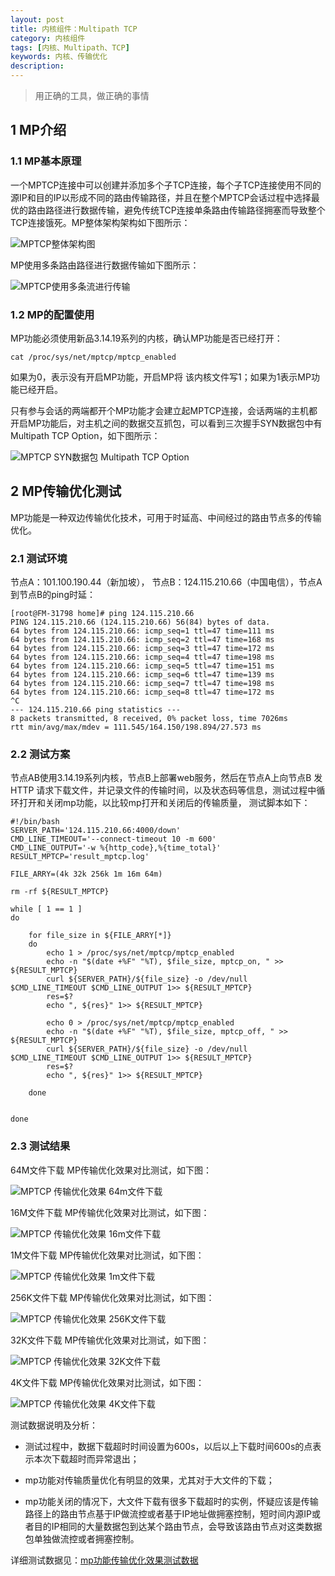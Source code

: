 ```yaml
---
layout: post
title: 内核组件：Multipath TCP
category: 内核组件
tags: [内核、Multipath、TCP]
keywords: 内核、传输优化
description:
---
```



> 用正确的工具，做正确的事情

## 1 MP介绍

### 1.1 MP基本原理

一个MPTCP连接中可以创建并添加多个子TCP连接，每个子TCP连接使用不同的源IP和目的IP以形成不同的路由传输路径，并且在整个MPTCP会话过程中选择最优的路由路径进行数据传输，避免传统TCP连接单条路由传输路径拥塞而导致整个TCP连接饿死。MP整体架构架构如下图所示：

![MPTCP整体架构图](http://7u2rbh.com1.z0.glb.clouddn.com/paasch1.png)

MP使用多条路由路径进行数据传输如下图所示：

![MPTCP使用多条流进行传输](http://7u2rbh.com1.z0.glb.clouddn.com/paasch4.png)

### 1.2 MP的配置使用

MP功能必须使用新品3.14.19系列的内核，确认MP功能是否已经打开：

	cat /proc/sys/net/mptcp/mptcp_enabled

如果为0，表示没有开启MP功能，开启MP将 该内核文件写1；如果为1表示MP功能已经开启。

只有参与会话的两端都开个MP功能才会建立起MPTCP连接，会话两端的主机都开启MP功能后，对主机之间的数据交互抓包，可以看到三次握手SYN数据包中有Multipath TCP Option，如下图所示：

![MPTCP SYN数据包 Multipath TCP Option](http://7u2rbh.com1.z0.glb.clouddn.com/multipath-syn.png)

	
## 2 MP传输优化测试

MP功能是一种双边传输优化技术，可用于时延高、中间经过的路由节点多的传输优化。

### 2.1 测试环境
	
节点A：101.100.190.44（新加坡）， 节点B：124.115.210.66（中国电信），节点A到节点B的ping时延：

	[root@FM-31798 home]# ping 124.115.210.66
	PING 124.115.210.66 (124.115.210.66) 56(84) bytes of data.	
	64 bytes from 124.115.210.66: icmp_seq=1 ttl=47 time=111 ms
	64 bytes from 124.115.210.66: icmp_seq=2 ttl=47 time=168 ms
	64 bytes from 124.115.210.66: icmp_seq=3 ttl=47 time=172 ms
	64 bytes from 124.115.210.66: icmp_seq=4 ttl=47 time=198 ms
	64 bytes from 124.115.210.66: icmp_seq=5 ttl=47 time=151 ms
	64 bytes from 124.115.210.66: icmp_seq=6 ttl=47 time=139 ms
	64 bytes from 124.115.210.66: icmp_seq=7 ttl=47 time=198 ms
	64 bytes from 124.115.210.66: icmp_seq=8 ttl=47 time=172 ms
	^C
	--- 124.115.210.66 ping statistics ---
	8 packets transmitted, 8 received, 0% packet loss, time 7026ms
	rtt min/avg/max/mdev = 111.545/164.150/198.894/27.573 ms

### 2.2 测试方案

节点AB使用3.14.19系列内核，节点B上部署web服务，然后在节点A上向节点B 发HTTP 请求下载文件，并记录文件的传输时间，以及状态码等信息，测试过程中循环打开和关闭mp功能，以比较mp打开和关闭后的传输质量， 测试脚本如下：

	#!/bin/bash
	SERVER_PATH='124.115.210.66:4000/down'
	CMD_LINE_TIMEOUT='--connect-timeout 10 -m 600'
	CMD_LINE_OUTPUT='-w %{http_code},%{time_total}'
	RESULT_MPTCP='result_mptcp.log'
	
	FILE_ARRY=(4k 32k 256k 1m 16m 64m)
	
	rm -rf ${RESULT_MPTCP}

	while [ 1 == 1 ]
	do
	
    	for file_size in ${FILE_ARRY[*]}
    	do
        	echo 1 > /proc/sys/net/mptcp/mptcp_enabled
        	echo -n "$(date +%F" "%T), $file_size, mptcp_on, " >> ${RESULT_MPTCP}
        	curl ${SERVER_PATH}/${file_size} -o /dev/null $CMD_LINE_TIMEOUT $CMD_LINE_OUTPUT 1>> ${RESULT_MPTCP}
        	res=$?
        	echo ", ${res}" 1>> ${RESULT_MPTCP}
			
        	echo 0 > /proc/sys/net/mptcp/mptcp_enabled
        	echo -n "$(date +%F" "%T), $file_size, mptcp_off, " >> ${RESULT_MPTCP}
        	curl ${SERVER_PATH}/${file_size} -o /dev/null $CMD_LINE_TIMEOUT $CMD_LINE_OUTPUT 1>> ${RESULT_MPTCP}
        	res=$?
        	echo ", ${res}" 1>> ${RESULT_MPTCP}
			
    	done
		
		
	done


### 2.3 测试结果

64M文件下载 MP传输优化效果对比测试，如下图：

![MPTCP 传输优化效果 64m文件下载](http://7u2rbh.com1.z0.glb.clouddn.com/mp_64m.jpg)

16M文件下载 MP传输优化效果对比测试，如下图：

![MPTCP 传输优化效果 16m文件下载](http://7u2rbh.com1.z0.glb.clouddn.com/mp_16m.jpg)

1M文件下载 MP传输优化效果对比测试，如下图：

![MPTCP 传输优化效果 1m文件下载](http://7u2rbh.com1.z0.glb.clouddn.com/mp_1m.jpg)

256K文件下载 MP传输优化效果对比测试，如下图：

![MPTCP 传输优化效果 256K文件下载](http://7u2rbh.com1.z0.glb.clouddn.com/mp_256k.jpg)

32K文件下载 MP传输优化效果对比测试，如下图：

![MPTCP 传输优化效果 32K文件下载](http://7u2rbh.com1.z0.glb.clouddn.com/mp_32k.jpg)

4K文件下载 MP传输优化效果对比测试，如下图：

![MPTCP 传输优化效果 4K文件下载](http://7u2rbh.com1.z0.glb.clouddn.com/mp_4k.jpg)

测试数据说明及分析：

- 测试过程中，数据下载超时时间设置为600s，以后以上下载时间600s的点表示本次下载超时而异常退出；

- mp功能对传输质量优化有明显的效果，尤其对于大文件的下载；

- mp功能关闭的情况下，大文件下载有很多下载超时的实例，怀疑应该是传输路径上的路由节点基于IP做流控或者基于IP地址做拥塞控制，短时间内源IP或者目的IP相同的大量数据包到达某个路由节点，会导致该路由节点对这类数据包单独做流控或者拥塞控制。



详细测试数据见：[mp功能传输优化效果测试数据](http://172.16.1.131/doc-hub/mp-testing.xlsx)
